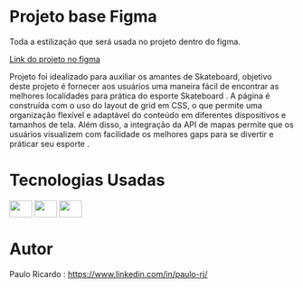 # Projeto base Figma 

Toda a estilização que será usada no projeto dentro do figma.

[Link do projeto no figma](https://www.figma.com/file/ibWktwVpnog76rMYOdVhks/Dispondo-elementos-com-flexbox-e-grid?node-id=54%3A2358)


Projeto foi idealizado para auxiliar os amantes de Skateboard, objetivo deste projeto é fornecer aos usuários uma maneira fácil de encontrar as melhores localidades para prática do esporte Skateboard . A página é construída com o uso do layout de grid em CSS, o que permite uma organização flexível e adaptável do conteúdo em diferentes dispositivos e tamanhos de tela. Além disso, a integração da API de mapas permite que os usuários visualizem com facilidade os melhores gaps para se divertir e práticar seu esporte . 

# Tecnologias Usadas
  <div display: inline-block>
     <img align="center"  height="30" width="40" src="https://cdn.jsdelivr.net/gh/devicons/devicon/icons/javascript/javascript-original.svg" />
     <img align="center"  height="30" width="40" src="https://cdn.jsdelivr.net/gh/devicons/devicon/icons/html5/html5-original.svg" />
     <img align="center" height="30" width="40" src="https://cdn.jsdelivr.net/gh/devicons/devicon/icons/css3/css3-original.svg" />
  </div>
  
# Autor 

Paulo Ricardo : https://www.linkedin.com/in/paulo-rj/

